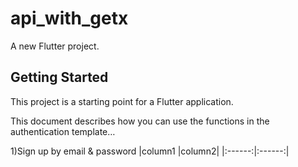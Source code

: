 # api_with_getx

A new Flutter project.

## Getting Started

This project is a starting point for a Flutter application.


This document describes how you can use the functions in the authentication template… 

1)Sign up by email & password
|column1 |column2|
|:------:|:------:|




